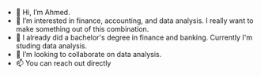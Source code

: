 - 👋 Hi, I’m Ahmed.
- 👀 I’m interested in finance, accounting, and data analysis. I really want to make something out of this combination.
- 🌱 I already did a bachelor's degree in finance and banking. Currently I'm studing data analysis. 
- 💞️ I’m looking to collaborate on data analysis.
- 📫 You can reach out directly

<!---
Namer1998/Namer1998 is a ✨ special ✨ repository because its `README.md` (this file) appears on your GitHub profile.
You can click the Preview link to take a look at your changes.
--->

